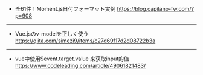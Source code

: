 * 全61件！Moment.js日付フォーマット実例
https://blog.capilano-fw.com/?p=908

---

* Vue.jsのv-modelを正しく使う
https://qiita.com/simezi9/items/c27d69f17d2d08722b3a

---
* vue中使用$event.target.value 来获取input的值
https://www.codeleading.com/article/49061821483/
